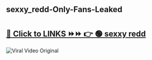 
 ## sexxy_redd-Only-Fans-Leaked

# <h2><a href="https://clipsfans.com/sexxy_redd&ref=git">🔗 Click to LINKS ⏩⏩ 👉 🟢 sexxy redd </a></h2>

<a href="https://clipsfans.com/sexxy_redd&ref=git" rel="nofollow" data-target="animated-image.originalLink"><img src="https://i.ibb.co.com/xMMVF88/686577567.gif" alt="Viral Video Original" style="max-width: 100%; display: inline-block;" data-target="animated-image.originalImage"></a>
